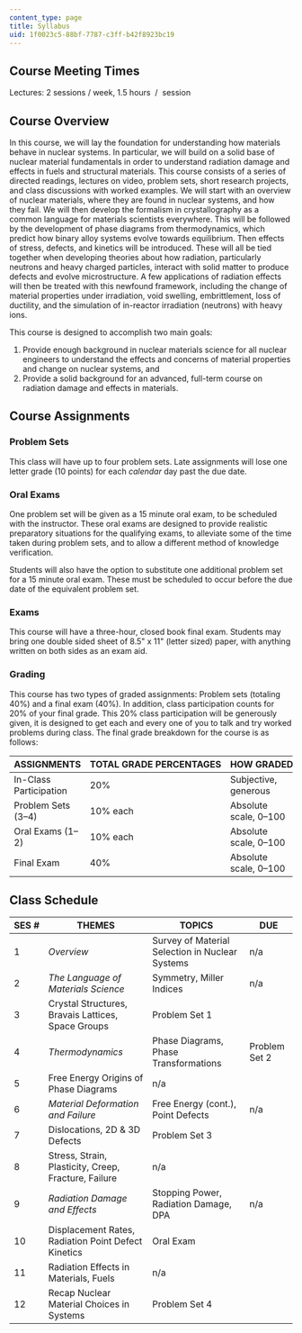 ```yaml
---
content_type: page
title: Syllabus
uid: 1f0023c5-88bf-7787-c3ff-b42f8923bc19
---
```


Course Meeting Times
--------------------

Lectures: 2 sessions / week, 1.5 hours  /  session

Course Overview
---------------

In this course, we will lay the foundation for understanding how materials behave in nuclear systems. In particular, we will build on a solid base of nuclear material fundamentals in order to understand radiation damage and effects in fuels and structural materials. This course consists of a series of directed readings, lectures on video, problem sets, short research projects, and class discussions with worked examples. We will start with an overview of nuclear materials, where they are found in nuclear systems, and how they fail. We will then develop the formalism in crystallography as a common language for materials scientists everywhere. This will be followed by the development of phase diagrams from thermodynamics, which predict how binary alloy systems evolve towards equilibrium. Then effects of stress, defects, and kinetics will be introduced. These will all be tied together when developing theories about how radiation, particularly neutrons and heavy charged particles, interact with solid matter to produce defects and evolve microstructure. A few applications of radiation effects will then be treated with this newfound framework, including the change of material properties under irradiation, void swelling, embrittlement, loss of ductility, and the simulation of in-reactor irradiation (neutrons) with heavy ions.

This course is designed to accomplish two main goals:

1.  Provide enough background in nuclear materials science for all nuclear engineers to understand the effects and concerns of material properties and change on nuclear systems, and
2.  Provide a solid background for an advanced, full-term course on radiation damage and effects in materials.

Course Assignments
------------------

### Problem Sets

This class will have up to four problem sets. Late assignments will lose one letter grade (10 points) for each _calendar_ day past the due date.

### Oral Exams

One problem set will be given as a 15 minute oral exam, to be scheduled with the instructor. These oral exams are designed to provide realistic preparatory situations for the qualifying exams, to alleviate some of the time taken during problem sets, and to allow a different method of knowledge verification.

Students will also have the option to substitute one additional problem set for a 15 minute oral exam. These must be scheduled to occur before the due date of the equivalent problem set.

### Exams

This course will have a three-hour, closed book final exam. Students may bring one double sided sheet of 8.5" x 11" (letter sized) paper, with anything written on both sides as an exam aid.

### Grading

This course has two types of graded assignments: Problem sets (totaling 40%) and a final exam (40%). In addition, class participation counts for 20% of your final grade. This 20% class participation will be generously given, it is designed to get each and every one of you to talk and try worked problems during class. The final grade breakdown for the course is as follows:

| ASSIGNMENTS | TOTAL GRADE PERCENTAGES | HOW GRADED |
| --- | --- | --- |
| In-Class Participation | 20% | Subjective, generous |
| Problem Sets (3–4) | 10% each | Absolute scale, 0–100 |
| Oral Exams (1–2) | 10% each | Absolute scale, 0–100 |
| Final Exam | 40% | Absolute scale, 0–100 

Class Schedule
--------------

| SES # | THEMES | TOPICS | DUE |
| --- | --- | --- | --- |
| 1 | _Overview_ | Survey of Material Selection in Nuclear Systems | n/a |
| 2 | _The Language of Materials Science_ | Symmetry, Miller Indices | n/a |
| 3 | Crystal Structures, Bravais Lattices, Space Groups | Problem Set 1 |
| 4 | _Thermodynamics_ | Phase Diagrams, Phase Transformations | Problem Set 2 |
| 5 | Free Energy Origins of Phase Diagrams | n/a |
| 6 | _Material Deformation and Failure_ | Free Energy (cont.), Point Defects | n/a |
| 7 | Dislocations, 2D & 3D Defects | Problem Set 3 |
| 8 | Stress, Strain, Plasticity, Creep, Fracture, Failure | n/a |
| 9 | _Radiation Damage and Effects_ | Stopping Power, Radiation Damage, DPA | n/a |
| 10 | Displacement Rates, Radiation Point Defect Kinetics | Oral Exam |
| 11 | Radiation Effects in Materials, Fuels | n/a |
| 12 | Recap Nuclear Material Choices in Systems | Problem Set 4